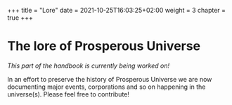 +++
title = "Lore"
date = 2021-10-25T16:03:25+02:00
weight = 3
chapter = true
+++

# The lore of Prosperous Universe

_This part of the handbook is currently being worked on!_

In an effort to preserve the history of Prosperous Universe we are now documenting major events, corporations and so on happening in the universe(s). Please feel free to contribute!


